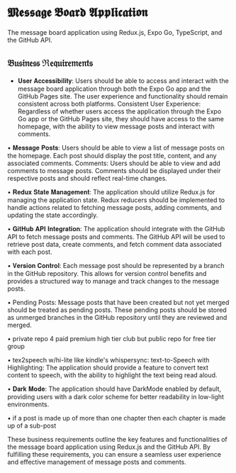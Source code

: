 # 𝕸𝖊𝖘𝖘𝖆𝖌𝖊 𝕭𝖔𝖆𝖗𝖉 𝕬𝖕𝖕𝖑𝖎𝖈𝖆𝖙𝖎𝖔𝖓

The message board application using Redux.js, Expo Go, TypeScript, and the GitHub API.

## 𝔅𝔲𝔰𝔦𝔫𝔢𝔰𝔰 ℜ𝔢𝔮𝔲𝔦𝔯𝔢𝔪𝔢𝔫𝔱𝔰

- 𝐔𝐬𝐞𝐫 𝐀𝐜𝐜𝐞𝐬𝐬𝐢𝐛𝐢𝐥𝐢𝐭𝐲: Users should be able to access and interact with the message board application through both the Expo Go app and the GitHub Pages site. The user experience and functionality should remain consistent across both platforms. Consistent User Experience: Regardless of whether users access the application through the Expo Go app or the GitHub Pages site, they should have access to the same homepage, with the ability to view message posts and interact with comments.

• 𝐌𝐞𝐬𝐬𝐚𝐠𝐞 𝐏𝐨𝐬𝐭𝐬: Users should be able to view a list of message posts on the homepage. Each post should display the post title, content, and any associated comments. Comments: Users should be able to view and add comments to message posts. Comments should be displayed under their respective posts and should reflect real-time changes.

• 𝐑𝐞𝐝𝐮𝐱 𝐒𝐭𝐚𝐭𝐞 𝐌𝐚𝐧𝐚𝐠𝐞𝐦𝐞𝐧𝐭: The application should utilize Redux.js for managing the application state. Redux reducers should be implemented to handle actions related to fetching message posts, adding comments, and updating the state accordingly.

• 𝐆𝐢𝐭𝐇𝐮𝐛 𝐀𝐏𝐈 𝐈𝐧𝐭𝐞𝐠𝐫𝐚𝐭𝐢𝐨𝐧: The application should integrate with the GitHub API to fetch message posts and comments. The GitHub API will be used to retrieve post data, create comments, and fetch comment data associated with each post.

• 𝐕𝐞𝐫𝐬𝐢𝐨𝐧 𝐂𝐨𝐧𝐭𝐫𝐨𝐥: Each message post should be represented by a branch in the GitHub repository. This allows for version control benefits and provides a structured way to manage and track changes to the message posts.

• Pending Posts: Message posts that have been created but not yet merged should be treated as pending posts. These pending posts should be stored as unmerged branches in the GitHub repository until they are reviewed and merged.

• private repo 4 paid premium high tier club but public repo for free tier group 

• tex2speech w/hi-lite like kindle's whispersync: text-to-Speech with Highlighting: The application should provide a feature to convert text content to speech, with the ability to highlight the text being read aloud.

• 𝐃𝐚𝐫𝐤 𝐌𝐨𝐝𝐞: The application should have DarkMode enabled by default, providing users with a dark color scheme for better readability in low-light environments. 

• if a post is made up of more than one chapter then each chapter is made up of a sub-post

These business requirements outline the key features and functionalities of the message board application using Redux.js and the GitHub API. By fulfilling these requirements, you can ensure a seamless user experience and effective management of message posts and comments.

